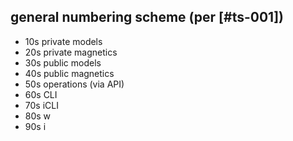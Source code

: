 ## general numbering scheme (per [#ts-001])

  - 10s      private models
  - 20s      private magnetics
  - 30s      public models
  - 40s      public magnetics
  - 50s      operations (via API)
  - 60s      CLI
  - 70s      iCLI
  - 80s      w
  - 90s      i
